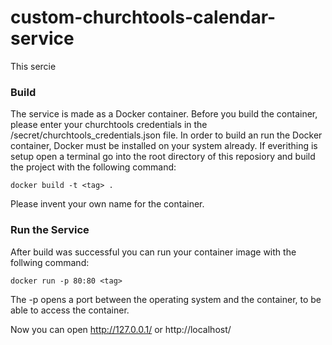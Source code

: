 # custom-churchtools-calendar-service

This sercie


### Build
The service is made as a Docker container. Before you build the container, please enter your churchtools credentials in the /secret/churchtools_credentials.json file.
In order to build an run the Docker container, Docker must be installed on your system already.
If everithing is setup open a terminal go into the root directory of this reposiory and build the project with the following command:
```
docker build -t <tag> .
```
Please invent your own <tag> name for the container.

### Run the Service
After build was successful you can run your container image with the follwing command:
```
docker run -p 80:80 <tag>
```
The -p opens a port between the operating system and the container, to be able to access the container.

Now you can open http://127.0.0.1/ or http://localhost/
